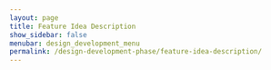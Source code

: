 ```yaml
---
layout: page
title: Feature Idea Description
show_sidebar: false
menubar: design_development_menu
permalink: /design-development-phase/feature-idea-description/
---
```

